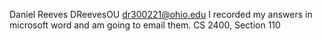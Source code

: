 Daniel Reeves
DReevesOU
dr300221@ohio.edu
I recorded my answers in microsoft word and am going to email them. 
CS 2400, Section 110
